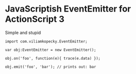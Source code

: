 # JavaScriptish EventEmitter for ActionScript 3

Simple and stupid

```
import com.viliamkopecky.EventEmitter;

var obj:EventEmitter = new EventEmitter();

obj.on('foo', function(e){ trace(e.data) });

obj.emit('foo', 'bar'); // prints out: bar
```
